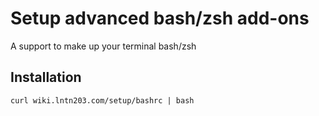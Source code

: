 # Setup advanced bash/zsh add-ons

A support to make up your terminal bash/zsh

## Installation

```shell
curl wiki.lntn203.com/setup/bashrc | bash 
```
